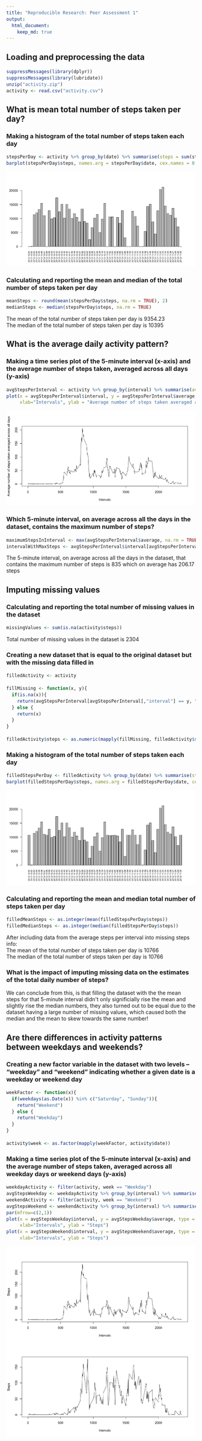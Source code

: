 ```yaml
---
title: "Reproducible Research: Peer Assessment 1"
output: 
  html_document:
    keep_md: true
---
```




## Loading and preprocessing the data

```r
suppressMessages(library(dplyr))
suppressMessages(library(lubridate))
unzip("activity.zip")
activity <- read.csv("activity.csv")
```
## What is mean total number of steps taken per day?

### Making a histogram of the total number of steps taken each day


```r
stepsPerDay <- activity %>% group_by(date) %>% summarise(steps = sum(steps, na.rm = TRUE))
barplot(stepsPerDay$steps, names.arg = stepsPerDay$date, cex.names = 0.7, las = 2)
```

![](instructions_fig/steps_histogram-1.png)<!-- -->

### Calculating and reporting the mean and median of the total number of steps taken per day


```r
meanSteps <- round(mean(stepsPerDay$steps, na.rm = TRUE), 2)
medianSteps <- median(stepsPerDay$steps, na.rm = TRUE)
```

The mean of the total number of steps taken per day is 9354.23  
The median of the total number of steps taken per day is 10395

## What is the average daily activity pattern?

### Making a time series plot of the 5-minute interval (x-axis) and the average number of steps taken, averaged across all days (y-axis)


```r
avgStepsPerInterval <- activity %>% group_by(interval) %>% summarise(average = mean(steps, na.rm = TRUE))
plot(x = avgStepsPerInterval$interval, y = avgStepsPerInterval$average, type = "l", 
     xlab="Intervals", ylab = "Average number of steps taken averaged across all days")
```

![](instructions_fig/average_activity-1.png)<!-- -->

### Which 5-minute interval, on average across all the days in the dataset, contains the maximum number of steps?


```r
maximumStepsInInterval <- max(avgStepsPerInterval$average, na.rm = TRUE)
intervalWithMaxSteps <- avgStepsPerInterval$interval[avgStepsPerInterval$average == maximumStepsInInterval]
```

The 5-minute interval, on average across all the days in the dataset,
that contains the maximum number of steps is 835
which on average has 206.17 steps

## Imputing missing values

### Calculating and reporting the total number of missing values in the dataset


```r
missingValues <- sum(is.na(activity$steps))
```

Total number of missing values in the dataset is 2304

### Creating a new dataset that is equal to the original dataset but with the missing data filled in


```r
filledActivity <- activity

fillMissing <- function(x, y){
  if(is.na(x)){
    return(avgStepsPerInterval[avgStepsPerInterval[,"interval"] == y, "average"])
  } else {
    return(x)
  }
}

filledActivity$steps <- as.numeric(mapply(fillMissing, filledActivity$steps, filledActivity$interval))
```

### Making a histogram of the total number of steps taken each day


```r
filledStepsPerDay <- filledActivity %>% group_by(date) %>% summarise(steps = sum(steps))
barplot(filledStepsPerDay$steps, names.arg = filledStepsPerDay$date, cex.names = 0.7, las = 2)
```

![](instructions_fig/filled_steps_histogram-1.png)<!-- -->

### Calculating and reporting the mean and median total number of steps taken per day


```r
filledMeanSteps <- as.integer(mean(filledStepsPerDay$steps))
filledMedianSteps <- as.integer(median(filledStepsPerDay$steps))
```

After including data from the average steps per interval into missing steps info:  
The mean of the total number of steps taken per day is 10766  
The median of the total number of steps taken per day is 10766

### What is the impact of imputing missing data on the estimates of the total daily number of steps?

We can conclude from this, is that filling the dataset with the the mean steps
for that 5-minute interval didn't only significially rise the mean and slightly
rise the median numbers, they also turned out to be equal due to the dataset
having a large number of missing values, which caused both the median and the mean
to skew towards the same number!

## Are there differences in activity patterns between weekdays and weekends?

### Creating a new factor variable in the dataset with two levels – “weekday” and “weekend” indicating whether a given date is a weekday or weekend day


```r
weekFactor <- function(x){
  if(weekdays(as.Date(x)) %in% c("Saturday", "Sunday")){
    return("Weekend")
  } else {
    return("Weekday")
  }
}

activity$week <- as.factor(mapply(weekFactor, activity$date))
```

### Making a time series plot of the 5-minute interval (x-axis) and the average number of steps taken, averaged across all weekday days or weekend days (y-axis)


```r
weekdayActivity <- filter(activity, week == "Weekday")
avgStepsWeekday <- weekdayActivity %>% group_by(interval) %>% summarise(average = mean(steps, na.rm = TRUE))
weekendActivity <- filter(activity, week == "Weekend")
avgStepsWeekend <- weekendActivity %>% group_by(interval) %>% summarise(average = mean(steps, na.rm = TRUE))
par(mfrow=c(2,1))
plot(x = avgStepsWeekday$interval, y = avgStepsWeekday$average, type = "l",
     xlab="Intervals", ylab = "Steps")
plot(x = avgStepsWeekend$interval, y = avgStepsWeekend$average, type = "l",
     xlab="Intervals", ylab = "Steps")
```

![](instructions_fig/week_activity-1.png)<!-- -->
